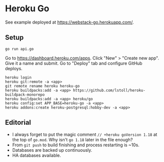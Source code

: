 # Heroku Go

See example deployed at
<https://webstack-go.herokuapp.com/>.

## Setup

```
go run api.go
```

Go to <https://dashboard.heroku.com/apps>.
Click "New" > "Create new app".
Give it a name and submit.
Go to "Deploy" tab and configure GitHub deploys.

```
heroku login
heroku git:remote -a <app>
git remote rename heroku heroku-go
heroku buildpacks:add -a <app> https://github.com/lstoll/heroku-buildpack-monorepo
heroku buildpacks:add -a <app> heroku/go
heroku config:set APP_BASE=heroku-go -a <app>
heroku addons:create heroku-postgresql:hobby-dev -a <app>
```

## Editorial

* I always forget to put the magic comment `// +heroku goVersion 1.18`
  at the top of `go.mod`. Why isn't `go 1.18` later in the file enough?
* From `git push` to build finishing and process restarting is ~10s.
* Databases are backed up continuously.
* HA databases available.
